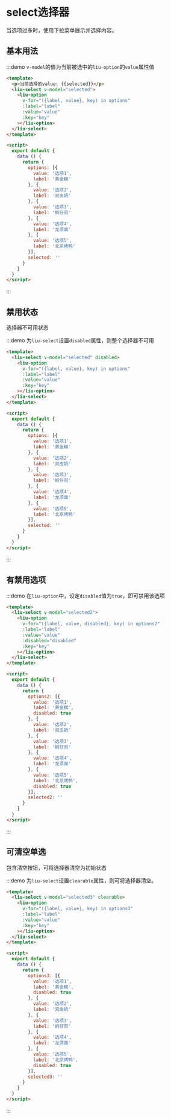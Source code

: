 <style>
  .demo-block .liu-select{
    width: 240px;
  }
</style>

<script>
  export default {
    data () {
      return {
        options: [{
          value: '选项1',
          label: '黄金糕'
        }, {
          value: '选项2',
          label: '双皮奶'
        }, {
          value: '选项3',
          label: '蚵仔煎'
        }, {
          value: '选项4',
          label: '龙须面'
        }, {
          value: '选项5',
          label: '北京烤鸭'
        }],
        selected: '',

        options2: [{
          value: '选项1',
          label: '黄金糕',
          disabled: true
        }, {
          value: '选项2',
          label: '双皮奶'
        }, {
          value: '选项3',
          label: '蚵仔煎'
        }, {
          value: '选项4',
          label: '龙须面'
        }, {
          value: '选项5',
          label: '北京烤鸭',
          disabled: true
        }],
        selected2: '',

        options3: [{
          value: '选项1',
          label: '黄金糕'
        }, {
          value: '选项2',
          label: '双皮奶'
        }, {
          value: '选项3',
          label: '蚵仔煎'
        }, {
          value: '选项4',
          label: '龙须面'
        }, {
          value: '选项5',
          label: '北京烤鸭'
        }],
        selected3: '',
      }
    }
  }
</script>

# select选择器

当选项过多时，使用下拉菜单展示并选择内容。

## 基本用法

:::demo `v-model`的值为当前被选中的`liu-option`的`value`属性值

```html
<template>
  <p>当前选择的value: {{selected}}</p>
  <liu-select v-model="selected">
    <liu-option
      v-for="({label, value}, key) in options"
      :label="label"
      :value="value"
      :key="key"
    ></liu-option>
  </liu-select>
</template>

<script>
  export default {
    data () {
      return {
        options: [{
          value: '选项1',
          label: '黄金糕'
        }, {
          value: '选项2',
          label: '双皮奶'
        }, {
          value: '选项3',
          label: '蚵仔煎'
        }, {
          value: '选项4',
          label: '龙须面'
        }, {
          value: '选项5',
          label: '北京烤鸭'
        }],
        selected: ''
      }
    }
  }
</script>
```
:::

## 禁用状态

选择器不可用状态

:::demo 为`liu-select`设置`disabled`属性，则整个选择器不可用

```html
<template>
  <liu-select v-model="selected" disabled>
    <liu-option
      v-for="({label, value}, key) in options"
      :label="label"
      :value="value"
      :key="key"
    ></liu-option>
  </liu-select>
</template>

<script>
  export default {
    data () {
      return {
        options: [{
          value: '选项1',
          label: '黄金糕'
        }, {
          value: '选项2',
          label: '双皮奶'
        }, {
          value: '选项3',
          label: '蚵仔煎'
        }, {
          value: '选项4',
          label: '龙须面'
        }, {
          value: '选项5',
          label: '北京烤鸭'
        }],
        selected: ''
      }
    }
  }
</script>
```
:::


## 有禁用选项

:::demo 在`liu-option`中，设定`disabled`值为`true`，即可禁用该选项

```html
<template>
  <liu-select v-model="selected2">
    <liu-option
      v-for="({label, value, disabled}, key) in options2"
      :label="label"
      :value="value"
      :disabled="disabled"
      :key="key"
    ></liu-option>
  </liu-select>
</template>

<script>
  export default {
    data () {
      return {
        options2: [{
          value: '选项1',
          label: '黄金糕',
          disabled: true
        }, {
          value: '选项2',
          label: '双皮奶'
        }, {
          value: '选项3',
          label: '蚵仔煎'
        }, {
          value: '选项4',
          label: '龙须面'
        }, {
          value: '选项5',
          label: '北京烤鸭',
          disabled: true
        }],
        selected2: ''
      }
    }
  }
</script>
```
:::

## 可清空单选

包含清空按钮，可将选择器清空为初始状态

:::demo 为`liu-select`设置`clearable`属性，则可将选择器清空。

```html
<template>
  <liu-select v-model="selected3" clearable>
    <liu-option
      v-for="({label, value}, key) in options3"
      :label="label"
      :value="value"
      :key="key"
    ></liu-option>
  </liu-select>
</template>

<script>
  export default {
    data () {
      return {
        options3: [{
          value: '选项1',
          label: '黄金糕',
          disabled: true
        }, {
          value: '选项2',
          label: '双皮奶'
        }, {
          value: '选项3',
          label: '蚵仔煎'
        }, {
          value: '选项4',
          label: '龙须面'
        }, {
          value: '选项5',
          label: '北京烤鸭',
          disabled: true
        }],
        selected3: ''
      }
    }
  }
</script>
```
:::

